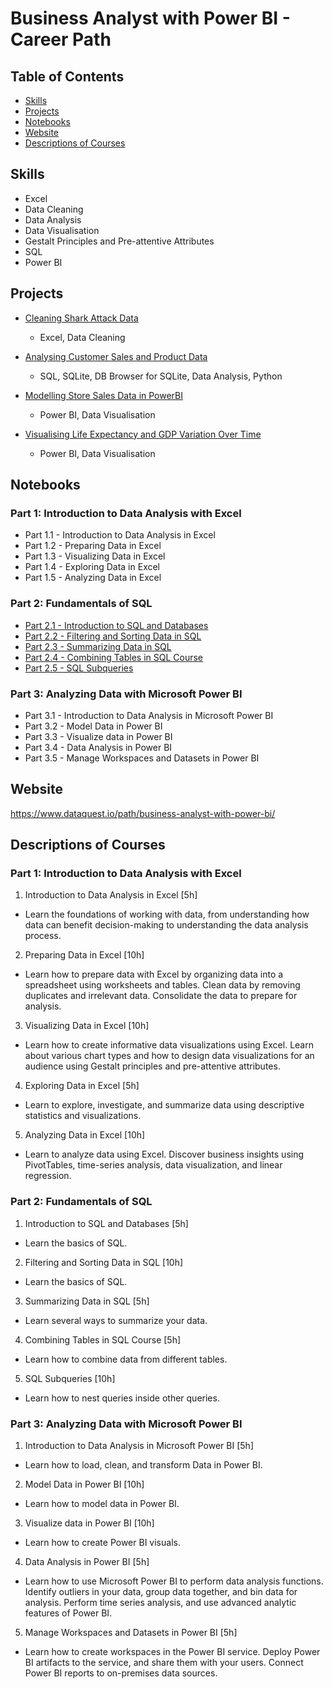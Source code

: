 # Business Analyst with Power BI - Career Path

## Table of Contents
- [Skills](#skills)
- [Projects](#projects)
- [Notebooks](#notebooks)
- [Website](#website)
- [Descriptions of Courses](#descriptions-of-courses)

## Skills

- Excel
- Data Cleaning
- Data Analysis
- Data Visualisation
- Gestalt Principles and Pre-attentive Attributes
- SQL
- Power BI

## Projects

- [Cleaning Shark Attack Data](https://github.com/oxbbar/course-business-analyst-with-power-bi/tree/main/part_1/analysing-shark-data)
    - Excel, Data Cleaning
    
- [Analysing Customer Sales and Product Data](https://github.com/oxbbar/course-business-analyst-with-power-bi/blob/main/part_2/analysing-customer-sales-and-product-data/analysing-customer-sales-and-product-data.ipynb)
    - SQL, SQLite, DB Browser for SQLite, Data Analysis, Python
    
- [Modelling Store Sales Data in PowerBI](https://github.com/oxbbar/course-business-analyst-with-power-bi/blob/main/part_3/modelling-store-sales-data-in-powerbi/)
    - Power BI, Data Visualisation

- [Visualising Life Expectancy and GDP Variation Over Time](https://github.com/oxbbar/course-business-analyst-with-power-bi/blob/main/part_3/visualisation-of-life-expectancy-and-gdp-variation-over-time/)
    - Power BI, Data Visualisation

## Notebooks

### Part 1: Introduction to Data Analysis with Excel
- Part 1.1 - Introduction to Data Analysis in Excel
- Part 1.2 - Preparing Data in Excel
- Part 1.3 - Visualizing Data in Excel
- Part 1.4 - Exploring Data in Excel
- Part 1.5 - Analyzing Data in Excel

### Part 2: Fundamentals of SQL
- [Part 2.1 - Introduction to SQL and Databases](https://github.com/oxbbar/course-business-analyst-with-power-bi/blob/main/part_2/p2-1-introduction-to-sql-and-databases.ipynb)
- [Part 2.2 - Filtering and Sorting Data in SQL](https://github.com/oxbbar/course-business-analyst-with-power-bi/blob/main/part_2/p2-2-filtering-and-sorting-data-in-sql.ipynb)
- [Part 2.3 - Summarizing Data in SQL](https://github.com/oxbbar/course-business-analyst-with-power-bi/blob/main/part_2/p2-3-summarizing-data-in-sql.ipynb)
- [Part 2.4 - Combining Tables in SQL Course](https://github.com/oxbbar/course-business-analyst-with-power-bi/blob/main/part_2/p2-4-combining-tables-in-sql-course.ipynb)
- [Part 2.5 - SQL Subqueries](https://github.com/oxbbar/course-business-analyst-with-power-bi/blob/main/part_2/p2-5-sql-subqueries.ipynb)

### Part 3: Analyzing Data with Microsoft Power BI
- Part 3.1 - Introduction to Data Analysis in Microsoft Power BI
- Part 3.2 - Model Data in Power BI
- Part 3.3 - Visualize data in Power BI
- Part 3.4 - Data Analysis in Power BI
- Part 3.5 - Manage Workspaces and Datasets in Power BI

## Website

https://www.dataquest.io/path/business-analyst-with-power-bi/

## Descriptions of Courses

### Part 1: Introduction to Data Analysis with Excel

1. Introduction to Data Analysis in Excel [5h]
- Learn the foundations of working with data, from understanding how data can benefit decision-making to understanding the data analysis process.

2. Preparing Data in Excel [10h]
- Learn how to prepare data with Excel by organizing data into a spreadsheet using worksheets and tables. Clean data by removing duplicates and irrelevant data. Consolidate the data to prepare for analysis.

3. Visualizing Data in Excel [10h]
- Learn how to create informative data visualizations using Excel. Learn about various chart types and how to design data visualizations for an audience using Gestalt principles and pre-attentive attributes.

4. Exploring Data in Excel [5h]
- Learn to explore, investigate, and summarize data using descriptive statistics and visualizations.

5. Analyzing Data in Excel [10h]
- Learn to analyze data using Excel. Discover business insights using PivotTables, time-series analysis, data visualization, and linear regression.

### Part 2: Fundamentals of SQL

1. Introduction to SQL and Databases [5h]
- Learn the basics of SQL.

2. Filtering and Sorting Data in SQL [10h]
- Learn the basics of SQL.

3. Summarizing Data in SQL [5h]
- Learn several ways to summarize your data.

4. Combining Tables in SQL Course [5h]
- Learn how to combine data from different tables.

5. SQL Subqueries [10h]
- Learn how to nest queries inside other queries.

### Part 3: Analyzing Data with Microsoft Power BI

1. Introduction to Data Analysis in Microsoft Power BI [5h]
- Learn how to load, clean, and transform Data in Power BI.

2. Model Data in Power BI [10h]
- Learn how to model data in Power BI.

3. Visualize data in Power BI [10h]
- Learn how to create Power BI visuals.

4. Data Analysis in Power BI [5h]
- Learn how to use Microsoft Power BI to perform data analysis functions. Identify outliers in your data, group data together, and bin data for analysis. Perform time series analysis, and use advanced analytic features of Power BI.

5. Manage Workspaces and Datasets in Power BI [5h]
- Learn how to create workspaces in the Power BI service. Deploy Power BI artifacts to the service, and share them with your users. Connect Power BI reports to on-premises data sources.
